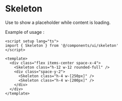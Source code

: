 # Skeleton

Use to show a placeholder while content is loading.

Example of usage :

<ClientOnly>
  <ExampleOfSkeleton />
</ClientOnly>

```vue
<script setup lang="ts">
import { Skeleton } from '@/components/ui/skeleton'
</script>

<template>
  <div class="flex items-center space-x-4">
    <Skeleton class="h-12 w-12 rounded-full" />
    <div class="space-y-2">
      <Skeleton class="h-4 w-[250px]" />
      <Skeleton class="h-4 w-[200px]" />
    </div>
  </div>
</template>
```
